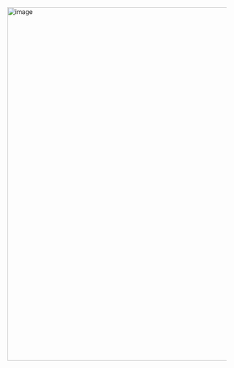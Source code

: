 <img width="1896" height="810" alt="image" src="https://github.com/user-attachments/assets/57644bf9-025a-43ef-a983-2d9a65de2a92" />
